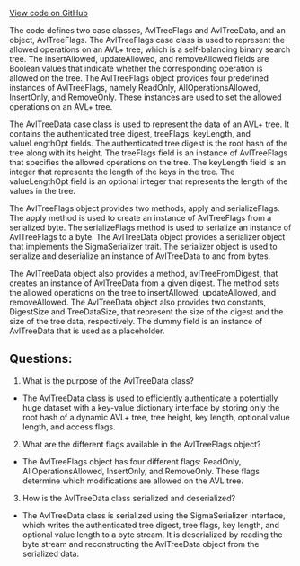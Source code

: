[View code on GitHub](sigmastate-interpreterhttps://github.com/ScorexFoundation/sigmastate-interpreter/interpreter/shared/src/main/scala/sigmastate/AvlTreeData.scala)

The code defines two case classes, AvlTreeFlags and AvlTreeData, and an object, AvlTreeFlags. The AvlTreeFlags case class is used to represent the allowed operations on an AVL+ tree, which is a self-balancing binary search tree. The insertAllowed, updateAllowed, and removeAllowed fields are Boolean values that indicate whether the corresponding operation is allowed on the tree. The AvlTreeFlags object provides four predefined instances of AvlTreeFlags, namely ReadOnly, AllOperationsAllowed, InsertOnly, and RemoveOnly. These instances are used to set the allowed operations on an AVL+ tree.

The AvlTreeData case class is used to represent the data of an AVL+ tree. It contains the authenticated tree digest, treeFlags, keyLength, and valueLengthOpt fields. The authenticated tree digest is the root hash of the tree along with its height. The treeFlags field is an instance of AvlTreeFlags that specifies the allowed operations on the tree. The keyLength field is an integer that represents the length of the keys in the tree. The valueLengthOpt field is an optional integer that represents the length of the values in the tree.

The AvlTreeFlags object provides two methods, apply and serializeFlags. The apply method is used to create an instance of AvlTreeFlags from a serialized byte. The serializeFlags method is used to serialize an instance of AvlTreeFlags to a byte. The AvlTreeData object provides a serializer object that implements the SigmaSerializer trait. The serializer object is used to serialize and deserialize an instance of AvlTreeData to and from bytes.

The AvlTreeData object also provides a method, avlTreeFromDigest, that creates an instance of AvlTreeData from a given digest. The method sets the allowed operations on the tree to insertAllowed, updateAllowed, and removeAllowed. The AvlTreeData object also provides two constants, DigestSize and TreeDataSize, that represent the size of the digest and the size of the tree data, respectively. The dummy field is an instance of AvlTreeData that is used as a placeholder.
## Questions: 
 1. What is the purpose of the AvlTreeData class?
- The AvlTreeData class is used to efficiently authenticate a potentially huge dataset with a key-value dictionary interface by storing only the root hash of a dynamic AVL+ tree, tree height, key length, optional value length, and access flags.

2. What are the different flags available in the AvlTreeFlags object?
- The AvlTreeFlags object has four different flags: ReadOnly, AllOperationsAllowed, InsertOnly, and RemoveOnly. These flags determine which modifications are allowed on the AVL tree.

3. How is the AvlTreeData class serialized and deserialized?
- The AvlTreeData class is serialized using the SigmaSerializer interface, which writes the authenticated tree digest, tree flags, key length, and optional value length to a byte stream. It is deserialized by reading the byte stream and reconstructing the AvlTreeData object from the serialized data.